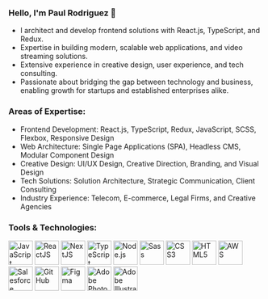 ### Hello, I'm Paul Rodriguez 👋
- I architect and develop frontend solutions with React.js, TypeScript, and Redux.
- Expertise in building modern, scalable web applications, and video streaming solutions.
- Extensive experience in creative design, user experience, and tech consulting.
- Passionate about bridging the gap between technology and business, enabling growth for startups and established enterprises alike.

### Areas of Expertise:
- Frontend Development: React.js, TypeScript, Redux, JavaScript, SCSS, Flexbox, Responsive Design
- Web Architecture: Single Page Applications (SPA), Headless CMS, Modular Component Design
- Creative Design: UI/UX Design, Creative Direction, Branding, and Visual Design
- Tech Solutions: Solution Architecture, Strategic Communication, Client Consulting
- Industry Experience: Telecom, E-commerce, Legal Firms, and Creative Agencies

### Tools & Technologies:

<p align="left">
    <img alt="JavaScript" width="48px" src="https://files.prodriguez.dev/icons/github/prodriguez-javascript.svg" />
    <img alt="ReactJS" width="48px" src="https://files.prodriguez.dev/icons/github/prodriguez-react.svg" />
    <img alt="NextJS" width="48px" src="https://files.prodriguez.dev/icons/github/prodriguez-next-js.svg" />
    <img alt="TypeScript" width="48px" src="https://files.prodriguez.dev/icons/github/prodriguez-typescript.svg" />
    <img alt="Node.js" width="48px" src="https://files.prodriguez.dev/icons/github/prodriguez-node-js.svg" />
    <img alt="Sass" width="48px" src="https://files.prodriguez.dev/icons/github/prodriguez-sass.svg" />
    <img alt="CSS3" width="48px" src="https://files.prodriguez.dev/icons/github/prodriguez-css3.svg" />
    <img alt="HTML5" width="48px" src="https://files.prodriguez.dev/icons/github/prodriguez-html5.svg" />
    <img alt="AWS" width="48px" src="https://files.prodriguez.dev/icons/github/prodriguez-aws.svg" />
    <img alt="Salesforce" width="48px" src="https://files.prodriguez.dev/icons/github/prodriguez-salesforce.svg" />
    <img alt="GitHub" width="48px" src="https://files.prodriguez.dev/icons/github/prodriguez-github.svg" />
    <img alt="Figma" width="48px" src="https://files.prodriguez.dev/icons/github/prodriguez-figma.svg" />
    <img alt="Adobe Photoshop" width="48px" src="https://files.prodriguez.dev/icons/github/prodriguez-adobe-photoshop.svg" />
    <img alt="Adobe Illustrator" width="48px" src="https://files.prodriguez.dev/icons/github/prodriguez-adobe-illustrator.svg" />
</p>

